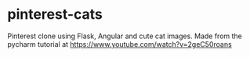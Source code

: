 pinterest-cats
==============

Pinterest clone using Flask, Angular and cute cat images. Made from the pycharm tutorial at https://www.youtube.com/watch?v=2geC50roans
